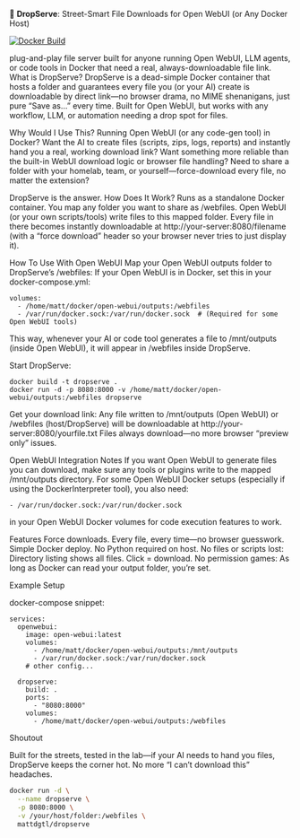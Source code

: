 🥾 **DropServe**: Street-Smart File Downloads for Open WebUI (or Any Docker Host)

[![Docker Build](https://img.shields.io/badge/build-docker-blue)](https://hub.docker.com/r/MattDGTL/dropserve)

plug-and-play file server built for anyone running Open WebUI, LLM agents, or code tools in Docker that need a real, always-downloadable file link.
What is DropServe?
    DropServe is a dead-simple Docker container that hosts a folder and guarantees every file you (or your AI) create is downloadable by direct link—no browser drama, no MIME shenanigans, just pure “Save as…” every time.
    Built for Open WebUI, but works with any workflow, LLM, or automation needing a drop spot for files.

Why Would I Use This?
    Running Open WebUI (or any code-gen tool) in Docker? Want the AI to create files (scripts, zips, logs, reports) and instantly hand you a real, working download link?
    Want something more reliable than the built-in WebUI download logic or browser file handling?
    Need to share a folder with your homelab, team, or yourself—force-download every file, no matter the extension?

DropServe is the answer.
How Does It Work?
    Runs as a standalone Docker container.
    You map any folder you want to share as /webfiles.
    Open WebUI (or your own scripts/tools) write files to this mapped folder.
    Every file in there becomes instantly downloadable at
    http://your-server:8080/filename
    (with a “force download” header so your browser never tries to just display it).
    
How To Use With Open WebUI
    Map your Open WebUI outputs folder to DropServe’s /webfiles:
        If your Open WebUI is in Docker, set this in your docker-compose.yml:
    
    volumes:
      - /home/matt/docker/open-webui/outputs:/webfiles
      - /var/run/docker.sock:/var/run/docker.sock  # (Required for some Open WebUI tools)
This way, whenever your AI or code tool generates a file to /mnt/outputs (inside Open WebUI), it will appear in /webfiles inside DropServe.

    
Start DropServe:

    docker build -t dropserve .
    docker run -d -p 8080:8000 -v /home/matt/docker/open-webui/outputs:/webfiles dropserve

Get your download link:
    Any file written to /mnt/outputs (Open WebUI) or /webfiles (host/DropServe) will be downloadable at
    http://your-server:8080/yourfile.txt
    Files always download—no more browser “preview only” issues.

Open WebUI Integration Notes
    If you want Open WebUI to generate files you can download, make sure any tools or plugins write to the mapped /mnt/outputs directory.
    For some Open WebUI Docker setups (especially if using the DockerInterpreter tool), you also need:

    - /var/run/docker.sock:/var/run/docker.sock
in your Open WebUI Docker volumes for code execution features to work.

Features
    Force downloads. Every file, every time—no browser guesswork.
    Simple Docker deploy. No Python required on host.
    No files or scripts lost: Directory listing shows all files. Click = download.
    No permission games: As long as Docker can read your output folder, you’re set.

Example Setup

docker-compose snippet:

    services:
      openwebui:
        image: open-webui:latest
        volumes:
          - /home/matt/docker/open-webui/outputs:/mnt/outputs
          - /var/run/docker.sock:/var/run/docker.sock
        # other config...
    
      dropserve:
        build: .
        ports:
          - "8080:8000"
        volumes:
          - /home/matt/docker/open-webui/outputs:/webfiles

Shoutout

Built for the streets, tested in the lab—if your AI needs to hand you files, DropServe keeps the corner hot.
No more “I can’t download this” headaches.

```bash
docker run -d \
  --name dropserve \
  -p 8080:8000 \
  -v /your/host/folder:/webfiles \
  mattdgtl/dropserve
